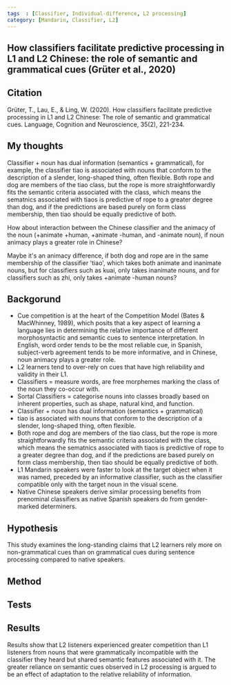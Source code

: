 ```yaml
---
tags  : [Classifier, Individual-difference, L2 processing]
category: [Mandarin, Classifier, L2]
---
```

## How classifiers facilitate predictive processing in L1 and L2 Chinese: the role of semantic and grammatical cues (Grüter et al., 2020)

## Citation 
Grüter, T., Lau, E., & Ling, W. (2020). How classifiers facilitate predictive processing in L1 and L2 Chinese: The role of semantic and grammatical cues. Language, Cognition and Neuroscience, 35(2), 221-234.

## My thoughts

Classifier + noun has dual information (semantics + grammatical), for example, the classifier tiao is associated with nouns that conform to the description of a slender, long-shaped thing, often flexible. Both rope and dog are members of the tiao class, but the rope is more straightforwardly fits the semantic criteria associated with the class, which means the sematnics associated with tiaos is predictive of rope to a greater degree than dog, and if the predictions are based purely on form class membership, then tiao should be equally predictive of both.

How about interaction between the Chinese classifier and the animacy of the noun (+animate +human, +animate -human, and -animate noun), if noun animacy plays a greater role in Chinese?

Maybe it's an animacy difference, if both dog and rope are in the same membership of the classifier 'tiao', which takes both animate and inanimate nouns, but for classifiers such as kuai, only takes inanimate nouns, and for classifiers such as zhi, only takes +animate -human nouns?

## Backgorund 
- Cue competition is at the heart of the Competition Model (Bates & MacWhinney, 1989), which posits that a key aspect of learning a language lies in determining the relative importance of different morphosyntactic and semantic cues to sentence interpretation. In English, word order tends to be the most reliable cue, in Spanish, subject-verb agreement tends to be more informative, and in Chinese, noun animacy plays a greater role.
- L2 learners tend to over-rely on cues that have high reliability and validity in their L1.
- Classifiers = measure words, are free morphemes marking the class of the noun they co-occur with.
- Sortal Classifiers = categorise nouns into classes broadly based on inherent properties, such as shape, natural kind, and function. 
- Classifier + noun has dual information (semantics + grammatical)
- tiao is associated with nouns that conform to the description of a slender, long-shaped thing, often flexible.
- Both rope and dog are members of the tiao class, but the rope is more straightforwardly fits the semantic criteria associated with the class, which means the sematnics associated with tiaos is predictive of rope to a greater degree than dog, and if the predictions are based purely on form class membership, then tiao should be equally predictive of both.
- L1 Mandarin speakers were faster to look at the target object when it was named, preceded by an informative classifier, such as the classifier compatible only with the target noun in the visual scene.
- Native Chinese speakers derive similar processing benefits from prenominal classifiers as native Spanish speakers do from gender-marked determiners. 

## Hypothesis 
This study examines the long-standing claims that L2 learners rely more on non-grammatical cues than on grammatical cues during sentence processing compared to native speakers. 

## Method

## Tests 

## Results
Results show that L2 listeners experienced greater competition than L1 listeners from nouns that were grammatically incompatible with the classifier they heard but shared semantic features associated with it. The greater reliance on semantic cues observed in L2 processing is argued to be an effect of adaptation to the relative reliability of information. 

